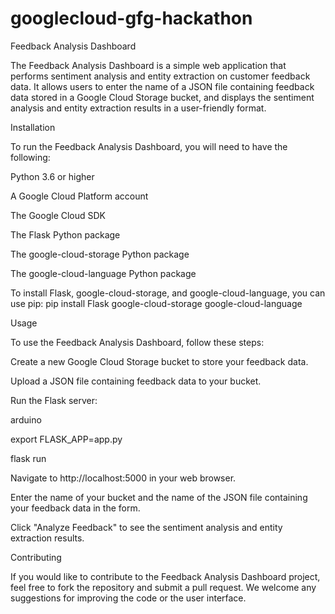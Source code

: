 # googlecloud-gfg-hackathon
Feedback Analysis Dashboard

The Feedback Analysis Dashboard is a simple web application that performs sentiment analysis and entity extraction on customer feedback data. It allows users to enter the name of a JSON file containing feedback data stored in a Google Cloud Storage bucket, and displays the sentiment analysis and entity extraction results in a user-friendly format.

Installation

To run the Feedback Analysis Dashboard, you will need to have the following:

Python 3.6 or higher

A Google Cloud Platform account

The Google Cloud SDK

The Flask Python package

The google-cloud-storage Python package

The google-cloud-language Python package

To install Flask, google-cloud-storage, and google-cloud-language, you can use pip:
  pip install Flask google-cloud-storage google-cloud-language

Usage

To use the Feedback Analysis Dashboard, follow these steps:

Create a new Google Cloud Storage bucket to store your feedback data.

Upload a JSON file containing feedback data to your bucket.

Run the Flask server:

arduino

export FLASK_APP=app.py

flask run

Navigate to http://localhost:5000 in your web browser.

Enter the name of your bucket and the name of the JSON file containing your feedback data in the form.

Click "Analyze Feedback" to see the sentiment analysis and entity extraction results.

Contributing

If you would like to contribute to the Feedback Analysis Dashboard project, feel free to fork the repository and submit a pull request. We welcome any suggestions for improving the code or the user interface.
